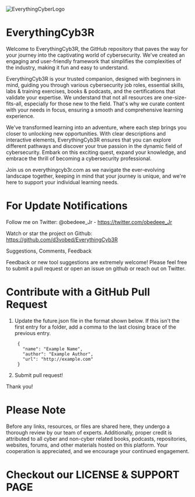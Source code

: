    ![EverythingCyberLogo](https://github.com/d3vobed/EverythingCyb3R/assets/66479041/deb2a309-175f-4cb5-84b4-4afd7773ec77)

   # EverythingCyb3R

Welcome to EverythingCyb3R, the GitHub repository that paves the way for your journey into the captivating world of cybersecurity. We've created an engaging and user-friendly framework that simplifies the complexities of the industry, making it fun and easy to understand.

EverythingCyb3R is your trusted companion, designed with beginners in mind, guiding you through various cybersecurity job roles, essential skills, labs & training exercises, books & podcasts, and the certifications that validate your expertise. We understand that not all resources are one-size-fits-all, especially for those new to the field. That's why we curate content with your needs in focus, ensuring a smooth and comprehensive learning experience.

We've transformed learning into an adventure, where each step brings you closer to unlocking new opportunities. With clear descriptions and interactive elements, EverythingCyb3R ensures that you can explore different pathways and discover your true passion in the dynamic field of cybersecurity. Embark on this exciting quest, expand your knowledge, and embrace the thrill of becoming a cybersecurity professional.

Join us on everythingcyb3r.com as we navigate the ever-evolving landscape together, keeping in mind that your journey is unique, and we're here to support your individual learning needs.




# For Update Notifications

Follow me on Twitter: @obedeee_Jr - https://twitter.com/obedeee_Jr

Watch or star the project on Github: https://github.com/d3vobed/EverythingCyb3R

Suggestions, Comments, Feedback

Feedback or new tool suggestions are extremely welcome! Please feel free to submit a pull request or open an issue on github or reach out on Twitter.



# Contribute with a GitHub Pull Request

1. Update the future.json file in the format shown below. If this isn't the first entry for a folder, add a comma to the last closing brace of the previous entry.

        {
          "name": "Example Name",
          "author": "Example Author",
          "url": "http://example.com"
        }

2. Submit pull request!

Thank you!

# Please Note

  Before any links, resources, or files are shared here, they undergo a thorough review by our team of experts. Additionally, proper credit is attributed to all cyber and non-cyber related books, podcasts, repositories, websites, forums, and other materials hosted on this platform. Your cooperation is appreciated, and we encourage your continued engagement.

# Checkout our LICENSE & SUPPORT PAGE
